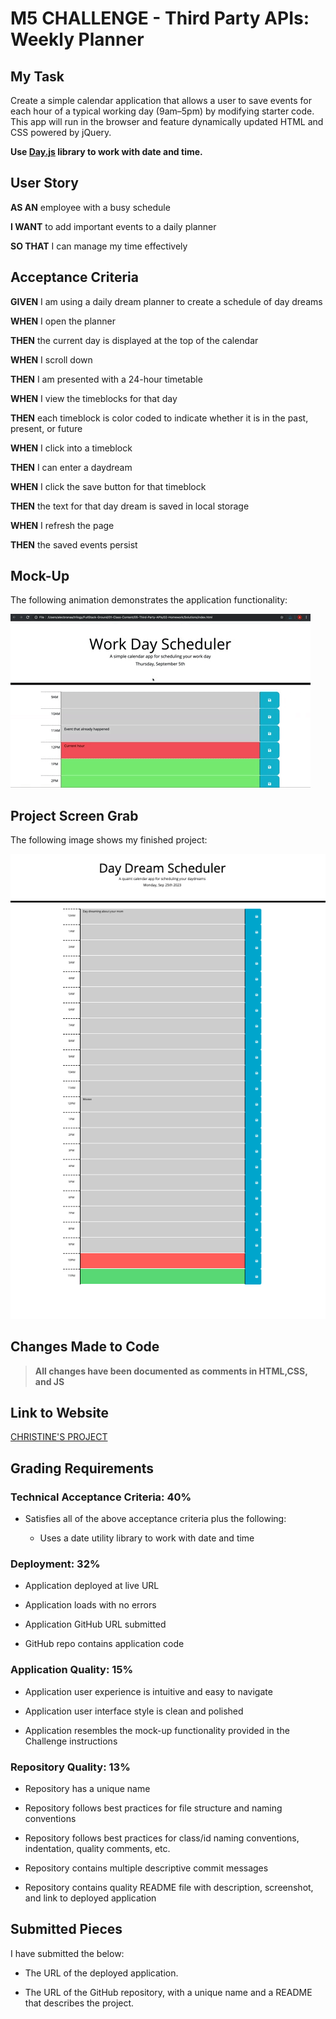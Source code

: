 # M5 CHALLENGE - Third Party APIs: Weekly Planner

## My Task

Create a simple calendar application that allows a user to save events for each hour of a typical working day (9am&ndash;5pm) by modifying starter code. This app will run in the browser and feature dynamically updated HTML and CSS powered by jQuery.

**Use [Day.js](https://day.js.org/en/) library to work with date and time.**

## User Story

**AS AN** employee with a busy schedule

**I WANT** to add important events to a daily planner

**SO THAT** I can manage my time effectively


## Acceptance Criteria

**GIVEN** I am using a daily dream planner to create a schedule of day dreams

**WHEN** I open the planner

**THEN** the current day is displayed at the top of the calendar

**WHEN** I scroll down

**THEN** I am presented with a 24-hour timetable

**WHEN** I view the timeblocks for that day

**THEN** each timeblock is color coded to indicate whether it is in the past, present, or future

**WHEN** I click into a timeblock

**THEN** I can enter a daydream

**WHEN** I click the save button for that timeblock

**THEN** the text for that day dream is saved in local storage

**WHEN** I refresh the page

**THEN** the saved events persist

## Mock-Up

The following animation demonstrates the application functionality:

<!-- @TODO: create ticket to review/update image) -->
![A user clicks on slots on the color-coded calendar and edits the events.](./assets/images/thirdpartyaip-demo.gif)


## Project Screen Grab

The following image shows my finished project:

![A user clicks on slots on the color-coded calendar and edits the events.](./assets/images/day-dreamer-ss.png)

## Changes Made to Code

> **All changes have been documented as comments in HTML,CSS, and JS**

## Link to Website

[CHRISTINE'S PROJECT](https://christiecamp.github.io/dream-week/)

## Grading Requirements

### Technical Acceptance Criteria: 40%

* Satisfies all of the above acceptance criteria plus the following:

  * Uses a date utility library to work with date and time

### Deployment: 32%

* Application deployed at live URL

* Application loads with no errors

* Application GitHub URL submitted

* GitHub repo contains application code

### Application Quality: 15%

* Application user experience is intuitive and easy to navigate

* Application user interface style is clean and polished

* Application resembles the mock-up functionality provided in the Challenge instructions

### Repository Quality: 13%

* Repository has a unique name

* Repository follows best practices for file structure and naming conventions

* Repository follows best practices for class/id naming conventions, indentation, quality comments, etc.

* Repository contains multiple descriptive commit messages

* Repository contains quality README file with description, screenshot, and link to deployed application

## Submitted Pieces

I have submitted the below:

* The URL of the deployed application.

* The URL of the GitHub repository, with a unique name and a README that describes the project.